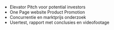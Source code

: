 - Elevator Pitch voor potential investors
- One Page website Product Promotion
- Concurrentie en marktprijs onderzoek
- Usertest, rapport met conclusies en videofootage

